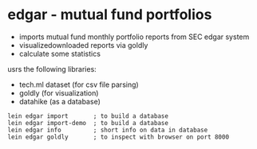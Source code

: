 # edgar - mutual fund portfolios

- imports mutual fund monthly portfolio reports from SEC edgar system
- visualizedownloaded reports via goldly
- calculate some statistics

usrs the following libraries:
- tech.ml dataset (for csv file parsing)
- goldly (for visualization)
- datahike (as a database)

```
lein edgar import       ; to build a database
lein edgar import-demo  ; to build a database
lein edgar info         ; short info on data in database
lein edgar goldly       ; to inspect with browser on port 8000
```

